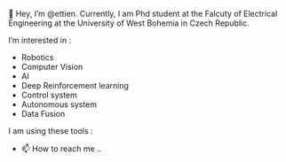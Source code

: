 👋 Hey, I’m @ettien. Currently, I am  Phd  student  at the Falcuty of  Electrical  Engineering  at  the  University  of  West  Bohemia in Czech Republic.

I’m interested in :
* Robotics
* Computer Vision
* AI
* Deep Reinforcement  learning 
* Control system
* Autonomous system
* Data Fusion
 
 I am using these  tools :


- 📫 How to reach me ..
   


